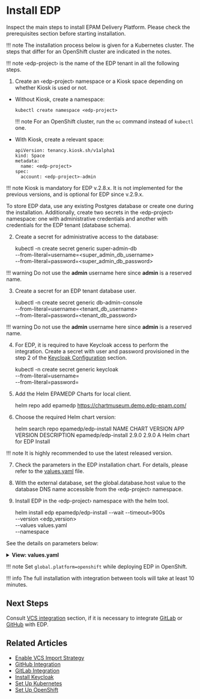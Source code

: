 # Install EDP

Inspect the main steps to install EPAM Delivery Platform. Please check the prerequisites section before starting installation.

!!! note
    The installation process below is given for a Kubernetes cluster. The steps that differ for an OpenShift cluster are
    indicated in the notes.

!!! note
    &#8249;edp-project&#8250; is the name of the EDP tenant in all the following steps.

1. Create an &#8249;edp-project&#8250; namespace or a Kiosk space depending on whether Kiosk is used or not.

  * Without Kiosk, create a namespace:

        kubectl create namespace <edp-project>

    !!! note
        For an OpenShift cluster, run the `oc` command instead of `kubectl` one.

  * With Kiosk, create a relevant space:

        apiVersion: tenancy.kiosk.sh/v1alpha1
        kind: Space
        metadata:
          name: <edp-project>
        spec:
          account: <edp-project>-admin

  !!! note
      Kiosk is mandatory for EDP v.2.8.x. It is not implemented for the previous versions, and is optional for EDP since v.2.9.x.

  To store EDP data, use any existing Postgres database or create one during the installation.
  Additionally, create two secrets in the &#8249;edp-project&#8250; namespace: one with administrative credentials and another with credentials for the EDP tenant (database schema).

2. Create a secret for administrative access to the database:

      kubectl -n <edp-project> create secret generic super-admin-db \
        --from-literal=username=<super_admin_db_username> \
        --from-literal=password=<super_admin_db_password>

  !!! warning
      Do not use the **admin** username here since **admin** is a reserved name.

3. Create a secret for an EDP tenant database user.

      kubectl -n <edp-project> create secret generic db-admin-console \
        --from-literal=username=<tenant_db_username> \
        --from-literal=password=<tenant_db_password>

  !!! warning
      Do not use the **admin** username here since **admin** is a reserved name.

4. For EDP, it is required to have Keycloak access to perform the integration. Create a secret with user and password provisioned in the step 2 of the [Keycloak Configuration](./install-keycloak.md#configuration) section.

      kubectl -n <edp-project> create secret generic keycloak \
        --from-literal=username=<username> \
        --from-literal=password=<password>

5. Add the Helm EPAMEDP Charts for local client.

      helm repo add epamedp https://chartmuseum.demo.edp-epam.com/

6. Choose the required Helm chart version:

      helm search repo epamedp/edp-install
      NAME                    CHART VERSION   APP VERSION     DESCRIPTION
      epamedp/edp-install     2.9.0           2.9.0          A Helm chart for EDP Install

  !!! note
      It is highly recommended to use the latest released version.

7. Check the parameters in the EDP installation chart. For details, please refer to the [values.yaml](https://github.com/epam/edp-install/blob/master/deploy-templates/values.yaml) file.

8. With the external database, set the global.database.host value to the database DNS name accessible from the &#8249;edp-project&#8250; namespace.

9. Install EDP in the &#8249;edp-project&#8250; namespace with the helm tool.

      helm install edp epamedp/edp-install --wait --timeout=900s \
      --version <edp_version> \
      --values values.yaml \
      --namespace <edp-project>

See the details on parameters below:

<details>
<summary><b>View: values.yaml</b></summary>

```yaml

global:

  # Name of the <edp-project> EDP namespace that was previously defined;
  edpName: <edp-project>

  # DNS wildcard for routing in the Kubernetes cluster;
  dnsWildCard: <DNS_wilcdard>

  # Enable or disable integration with Kiosk (by default the value is true)
  kioskEnabled: <true/false>

  # Kubernetes API server;
  webConsole:
    url: <kubeconfig.clusters.cluster.server>

  # set platform type: OpenShift or Kubernetes;
  platform: <platform_type>

  # Administrators of the tenant separated by comma (,) e.g. user@example.com;
  admins: [user1@example.com,user2@example.com]

  # Developers of the tenant separated by comma (,) e.g. user@example.com;
  developers: [user1@example.com,user2@example.com]

keycloak-operator:
  keycloak:
    # URL to Keycloak;
    url: <keycloak_endpoint>

dockerRegistry:
  enabled: true
  # URL to Docker registry e.g. <aws_account_id>.dkr.ecr.<region>.amazonaws.com;
  url: <aws_account_id>.dkr.ecr.<region>.amazonaws.com

gerrit-operator:
  gerrit:
    # Gerrit SSH node port;
    sshPort: <gerrit_ssh_port>

edp:
  # Admin groups of the tenant separated by comma (,) e.g. test-admin-group;
  adminGroups:
    - "<edp-project>-edp-admin"
  # Developer groups of the tenant separated by comma (,) e.g. test-admin-group;
  developerGroups:
    - "<edp-project>-edp-developer"

```

</details>

!!! note
    Set `global.platform=openshift` while deploying EDP in OpenShift.

!!! info
    The full installation with integration between tools will take at least 10 minutes.

## Next Steps

Consult [VCS integration](./import-strategy.md) section, if it is necessary to integrate [GitLab](./gitlab-integration.md) or [GitHub](./github-integration.md) with EDP.

## Related Articles

* [Enable VCS Import Strategy](./import-strategy.md)
* [GitHub Integration](http://localhost:8000/edp-install/operator-guide/github-integration/)
* [GitLab Integration](http://localhost:8000/edp-install/operator-guide/gitlab-integration/)
* [Install Keycloak](http://localhost:8000/edp-install/operator-guide/install-keycloak/)
* [Set Up Kubernetes](kubernetes-cluster-settings.md)
* [Set Up OpenShift](openshift-cluster-settings.md)
